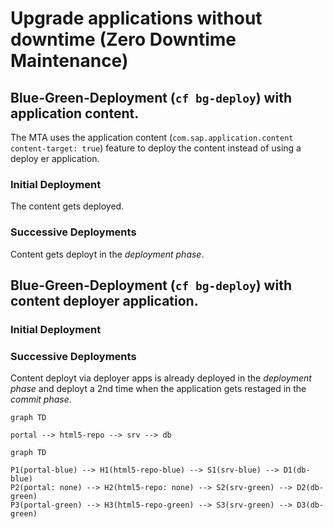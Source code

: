 # Upgrade applications without downtime (Zero Downtime Maintenance)

## Blue-Green-Deployment (`cf bg-deploy`) with application content.

The MTA uses the application content (`com.sap.application.content` `content-target: true`) feature to deploy the content instead of using a deploy er application.

### Initial Deployment

The content gets deployed.

### Successive Deployments

Content gets deployt in the *deployment phase*.

## Blue-Green-Deployment (`cf bg-deploy`) with content deployer application.

### Initial Deployment

### Successive Deployments

Content deployt via deployer apps is already deployed in the *deployment phase* and deployt a 2nd time when the application gets restaged in the *commit phase*.






```mermaid
graph TD

portal --> html5-repo --> srv --> db
```


```mermaid
graph TD

P1(portal-blue) --> H1(html5-repo-blue) --> S1(srv-blue) --> D1(db-blue)
P2(portal: none) --> H2(html5-repo: none) --> S2(srv-green) --> D2(db-green)
P3(portal-green) --> H3(html5-repo-green) --> S3(srv-green) --> D3(db-green)
```